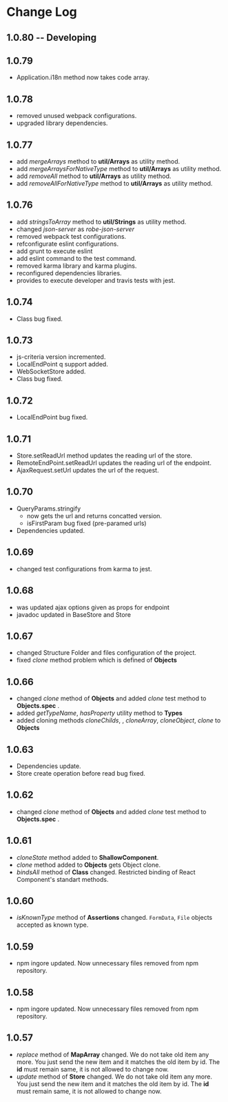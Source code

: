 # Change Log

## 1.0.80 -- Developing

## 1.0.79
* Application.i18n method now takes code array. 

## 1.0.78
* removed unused webpack configurations.
* upgraded library dependencies.

## 1.0.77

* add *mergeArrays* method to **util/Arrays** as utility method.
* add *mergeArraysForNativeType* method to **util/Arrays** as utility method.
* add *removeAll* method to **util/Arrays** as utility method.
* add *removeAllForNativeType* method to **util/Arrays** as utility method.

## 1.0.76

* add *stringsToArray* method to **util/Strings** as utility method.
* changed *json-server* as *robe-json-server*
* removed webpack test configurations.
* refconfigurate eslint configurations.
* add grunt to execute eslint
* add eslint command to the test command. 
* removed karma library and karma plugins.
* reconfigured dependencies libraries.
* provides to execute developer and travis tests with jest.


## 1.0.74
* Class bug fixed.

## 1.0.73
* js-criteria version incremented.
* LocalEndPoint q support added.
* WebSocketStore added.
* Class bug fixed.

## 1.0.72
* LocalEndPoint bug fixed.

## 1.0.71
* Store.setReadUrl method updates the reading url of the store.
* RemoteEndPoint.setReadUrl updates the reading url of the endpoint.
* AjaxRequest.setUrl updates the url of the request.

## 1.0.70
* QueryParams.stringify 
    * now gets the url and returns concatted version.
    * isFirstParam bug fixed (pre-paramed urls)
* Dependencies updated.

## 1.0.69 
* changed test configurations from karma to jest.

## 1.0.68
* was updated ajax options given as props for endpoint
* javadoc updated in BaseStore and Store

## 1.0.67
* changed Structure Folder and files configuration of the project.
* fixed *clone* method problem which is defined of **Objects**
  
## 1.0.66
* changed *clone* method of **Objects** and added *clone* test method to **Objects.spec** .
* added *getTypeName*, *hasProperty* utility method to **Types**
* added cloning methods *cloneChilds*, , *cloneArray*, *cloneObject*, *clone* to **Objects** 
  
## 1.0.63
* Dependencies update.
* Store create operation before read bug fixed.

## 1.0.62
* changed *clone* method of **Objects** and added *clone* test method to **Objects.spec** .

## 1.0.61
* *cloneState* method added to **ShallowComponent**. 
* *clone* method added to **Objects** gets Object clone.
* *bindsAll* method of **Class** changed. Restricted binding of React Component's standart methods.

## 1.0.60
* *isKnownType* method of **Assertions** changed. `FormData`, `File` objects accepted as known type.

## 1.0.59
* npm ingore updated. Now unnecessary files removed from npm repository.

## 1.0.58
* npm ingore updated. Now unnecessary files removed from npm repository.

## 1.0.57
* *replace* method of **MapArray** changed. We do not take old item any more. You just send the new item and it matches the old item by id.
The **id** must remain same, it is not allowed to change now.
* *update* method of **Store** changed. We do not take old item any more. You just send the new item and it matches the old item by id.
The **id** must remain same, it is not allowed to change now.
